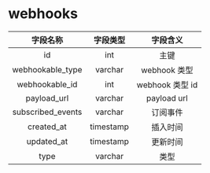 # webhooks

| 字段名称 | 字段类型 | 字段含义 |
| :-----: | :-----: | :-----: 
| id | int | 主键 |
| webhookable_type | varchar | webhook 类型 |
| webhookable_id | int | webhook 类型 id |
| payload_url | varchar | payload url |
| subscribed_events | varchar | 订阅事件 |
| created_at | timestamp | 插入时间 |
| updated_at | timestamp | 更新时间 |
| type | varchar | 类型 |

